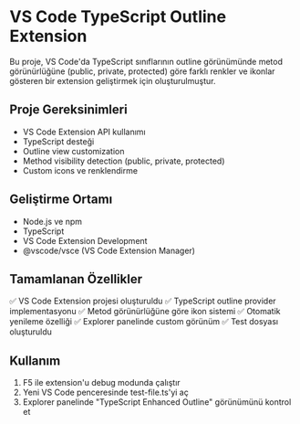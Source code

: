 # VS Code TypeScript Outline Extension

Bu proje, VS Code'da TypeScript sınıflarının outline görünümünde metod görünürlüğüne (public, private, protected) göre farklı renkler ve ikonlar gösteren bir extension geliştirmek için oluşturulmuştur.

## Proje Gereksinimleri

- VS Code Extension API kullanımı
- TypeScript desteği
- Outline view customization
- Method visibility detection (public, private, protected)
- Custom icons ve renklendirme

## Geliştirme Ortamı

- Node.js ve npm
- TypeScript
- VS Code Extension Development
- @vscode/vsce (VS Code Extension Manager)

## Tamamlanan Özellikler

✅ VS Code Extension projesi oluşturuldu
✅ TypeScript outline provider implementasyonu
✅ Metod görünürlüğüne göre ikon sistemi
✅ Otomatik yenileme özelliği
✅ Explorer panelinde custom görünüm
✅ Test dosyası oluşturuldu

## Kullanım

1. F5 ile extension'u debug modunda çalıştır
2. Yeni VS Code penceresinde test-file.ts'yi aç
3. Explorer panelinde "TypeScript Enhanced Outline" görünümünü kontrol et
